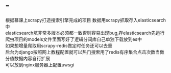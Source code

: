# -
根据慕课上scrapy打造搜索引擎完成的项目
数据用scrapy抓取存入elasticsearch中  
elasticsearch坑非常多版本必须都一致否则容易出现bug,存elasticsearch先运行爬虫项目的models文件里面写好了逻辑分词库自己单独下载放到es中  
如果想增量爬取用scrapy-redis做定时任务还可以去重  
后台为django按照网上教程配置就可以热门搜索用了redis有序集合点击次数当做分值数据内容自行扩展  
可以放到nginx服务器上配置uwsgi
